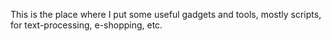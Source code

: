 This is the place where I put some useful gadgets and tools, mostly scripts, for text-processing, e-shopping, etc.

